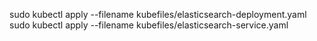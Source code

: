 

sudo kubectl apply --filename kubefiles/elasticsearch-deployment.yaml
sudo kubectl apply --filename kubefiles/elasticsearch-service.yaml
